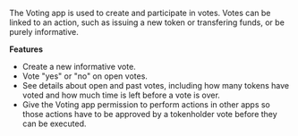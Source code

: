 The Voting app is used to create and participate in votes. Votes can be linked to an action, such as issuing a new token or transfering funds, or be purely informative.

**Features**
- Create a new informative vote.
- Vote "yes" or "no" on open votes.
- See details about open and past votes, including how many tokens have voted and how much time is left before a vote is over.
- Give the Voting app permission to perform actions in other apps so those actions have to be approved by a tokenholder vote before they can be executed.
